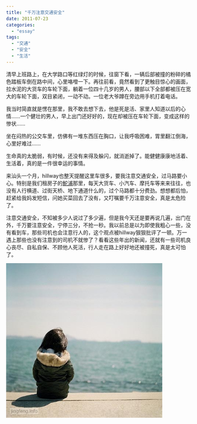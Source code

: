 ```yaml
---
title: "千万注意交通安全"
date: 2011-07-23
categories: 
  - "essay"
tags: 
  - "交通"
  - "安全"
  - "生活"
---
```


清早上班路上，在大学路口等红绿灯的时候，往窗下看，一辆后部被撞的粉碎的橘色踏板车倒在路中间，心里咯噔一下。再往前看，竟然看到了更触目惊心的画面，拉水泥的大货车的车轮下面，躺着一位四十几岁的男人，腰部以下全部都被压在宽大的车轮下面，双目紧闭，一动不动。一位老大爷蹲在旁边用手机打着电话。

我当时简直就是愣在那里，我不敢去想下去，他是死是活、家里人知道以后的心情……一个健壮的男人，早上出门还好好的，现在却被压在车轮下面，变成这样的惨状……

坐在闷热的公交车里，仿佛有一堆东西压在胸口，让我呼吸困难，胃里翻江倒海，心里好难过……

生命真的太脆弱，有时候，还没有来得及躲闪，就消逝掉了。能健健康康地活着、生活着，真的是一件很幸运的事情。

来汕头一个月，hillway也整天提醒这里车很多，要我注意交通安全，过马路要小心。特别是我们租房子的[鮀浦](http://www.jfsay.com/archives/319.html "鮀浦新家")那里，每天大货车、小汽车、摩托车等来来往往，也没有人行横道、过街天桥、地下通道什么的，过个马路都十分费劲。想想都后怕，赶紧给我妈发短信，问她买菜回去了没有，又叮嘱要千万注意安全，真是太危险了。

注意交通安全，不知被多少人说过了多少遍，但是我今天还是要再说几遍，出门在外，千万要注意安全，宁停三分，不抢一秒。我以前总是以为即使我粗心一些，没有看到车，那些司机也会注意行人的，这个观点被hillway狠狠批评了一顿。万一遇上那些也没有注意到的司机不就惨了？看看这些年出的新闻，还就有一些司机良心丧尽、自私自保、不顾他人死活，行人走在路上好好地还被撞死，真是太可怕了。

![配图](images/5764582869_1036acb0f3_z.jpg)
